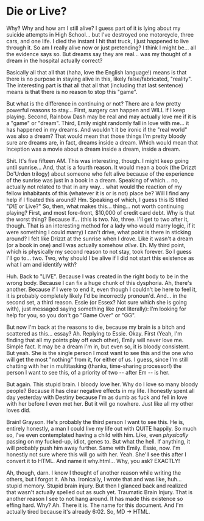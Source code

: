 # Die or Live?

Why‽ Why and how am I still alive? I guess part of it is lying about my suicide attempts in High School… but I've destroyed one motorcycle, three cars, and one life. I died the instant I hit that truck, I just happened to live through it. So am I really alive now or just pretending? I think I might be… all the evidence says so. But dreams say they are real… was my thought of a dream in the hospital actually correct?

Basically all that all that (haha, love the English language!) means is that there is no purpose in staying alive in this, likely false/fabricated, "reality". The interesting part is that all that all that (including that last sentence) means is that there is no reason to stop this "game".

But what is the difference in continuing or not? There are a few pretty powerful reasons to stay… First, surgery can happen and WILL if I keep playing. Second, Rainbow Dash may be real and may actually love me if it is a "game" or "dream". Third, Emily might randomly fall in love with me… it has happened in my dreams. And wouldn't it be ironic if the "real world" was also a dream? That would mean that those things I'm pretty bloody sure are dreams are, in fact, dreams inside a dream. Which would mean that Inception was a movie about a dream inside a dream, inside a dream.

Shit. It's five fifteen AM. This was interesting, though. I might keep going until sunrise… And, that is a fourth reason. It would mean a book (the Drizzt Do'Urden trilogy) about someone who felt alive because of the experience of the sunrise was just in a book in a dream. Speaking of which… no, actually not related to that in any way… what would the reaction of my fellow inhabitants of this (whatever it is or is not) place be? Will I find any help if I floated this around? Hm. Speaking of which, I guess this IS titled "_DIE_ or Live?" So, then, what makes this… thing… not worth continuing playing? First, and most fore-front, $10,000 of credit card debt. Why is that the worst thing? Because if… (this is two. No, three. I'll get to two after it, though. That is an interesting method for a lady who would marry logic, if it were something I could marry) I can't drive, what point is there in sticking around? I felt like Drizzt at the sunrise when I drove. Like it wasn't a dream (or a book in one) and I was actually somehow *alive*. Eh. My third point, which is physically my second reason to not stay, took forever. So I guess I'll go to… two. Two, why should I be alive if I did not start this existence as what I am and identify with?

Huh. Back to "LIVE". Because I was created in the right body to be in the wrong body. Because I can fix a huge chunk of this dysphoria. Ah, there's another. Because if I were to end it, even though I couldn't be here to feel it, it is probably completely likely I'd be incorrectly pronoun'd. And… in the second set, a third reason. Essie (or Essex? Not sure which she is going with), just messaged saying something like (not literally): I'm looking for help for you, so you don't go "Game Over" or "GG".

But now I'm back at the reasons to die, because my brain is a bitch and scattered as this… essay? Ah. Replying to Essie. Okay. First (Yeah, I'm finding that all my points play off each other), Emily will never love me. Simple fact. It may be a dream I'm in, but even so, it is bloody consistent. But yeah. She is the single person I most want to see this and the one who will get the most "nothing" from it, for either of us. I guess, since I'm still chatting with her in multitasking (thanks, time-sharing processor!) the person I want to see this, of a priority of two -- after Em -- is her.

But again. This stupid brain. I bloody love her. Why do I love so many bloody people? Because it has clear negative effects in my life. I honestly spent all day yesterday with Destiny because I'm as dumb as fuck and fell in love with her before I even met her. But it will go nowhere. Just like all my other loves did.

Brain! Grayson. He's probably the third person I want to see this. He is, entirely honestly, a man I could live my life out with QUITE happily. So much so, I've even contemplated having a child with him. Like, even *physically* passing on my fucked-up, idiot, genes to. But what the hell. If anything, it will probably push him away further. Same with Emily. Essie, now. I'm honestly not sure where this will go with her. Yeah. She'll see this after I convert it to HTML. And name it why.html… Why, you ask? EXACTLY!

Ah, though, darn. I know I thought of another reason while writing the others, but I forgot it. Ah ha. Ironically, I wrote that and was like, huh… stupid memory. Stupid brain injury. But then I glanced back and realized that wasn't actually spelled out as such yet. Traumatic Brain Injury. That is another reason I see to not hang around. It has made this existence so effing hard. Why? Ah. There it is. The name for this document. And I'm actually tired because it's already 6:02. So, MD -> HTML.